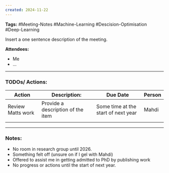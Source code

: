 ```yaml
---
created: 2024-11-22
---
```

**Tags:** #Meeting-Notes #Machine-Learning  #Descision-Optimisation #Deep-Learning 

Insert a one sentence description of the meeting. 

**Attendees:**
- Me
- ...

---
### TODOs/ Actions:

| **Action**        | **Description:**                  | Due Date                            | Person |
| ----------------- | --------------------------------- | ----------------------------------- | ------ |
| Review Matts work | Provide a description of the item | Some time at the start of next year | Mahdi  |
|                   |                                   |                                     |        |


---
### Notes:
- No room in research group until 2026.
- Something felt off (unsure on if I gel with Mahdi)
- Offered to assist me in getting admitted to PhD by publishing work
- No progress or actions until the start of next year. 


